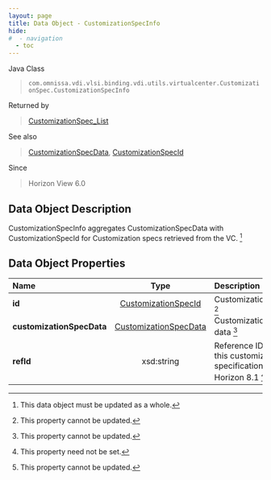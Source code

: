 ```yaml
---
layout: page
title: Data Object - CustomizationSpecInfo
hide:
#  - navigation
  - toc
---
```






Java Class
> `com.omnissa.vdi.vlsi.binding.vdi.utils.virtualcenter.CustomizationSpec.CustomizationSpecInfo`

Returned by
> [CustomizationSpec_List](vdi.utils.virtualcenter.CustomizationSpec.md#list)

See also
> [CustomizationSpecData](vdi.utils.virtualcenter.CustomizationSpec.CustomizationSpecData.md), [CustomizationSpecId](vdi.entity.CustomizationSpecId.md)

Since
> Horizon View 6.0


## Data Object Description

CustomizationSpecInfo aggregates CustomizationSpecData with CustomizationSpecId for Customization specs retrieved from the VC.
 [^167]



## Data Object Properties

 Name | Type | Description
:---|:---:|:---
**id**| [CustomizationSpecId](vdi.entity.CustomizationSpecId.md)|  CustomizationSpec Id [^2]
**customizationSpecData**| [CustomizationSpecData](vdi.utils.virtualcenter.CustomizationSpec.CustomizationSpecData.md)|  CustomizationSpecInfo data [^2]
**refId**|  xsd:string|  Reference ID used for this customization specification.  **_Since_** Horizon 8.1 [^1] [^2]
 


 


[^1]: This property need not be set.
[^2]: This property cannot be updated.
[^167]: This data object must be updated as a whole.
